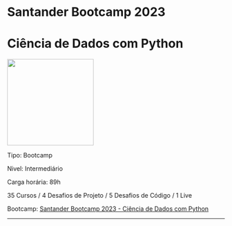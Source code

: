 # **Santander Bootcamp 2023**
# **Ciência de Dados com Python**

<img src="https://hermes.dio.me/tracks/03253ff0-95b9-4904-84e7-2063e9d6cb26.png" width="200">

Tipo: Bootcamp

Nivel: Intermediário

Carga horária: 89h

35 Cursos / 4 Desafios de Projeto / 5 Desafios de Código / 1 Live

Bootcamp: [Santander Bootcamp 2023 - Ciência de Dados com Python](https://web.dio.me/track/santander-bootcamp-2023-ciencia-de-dados-com-python?tab=path)

---
<!-- ## Certificado: [Ariel Riello]()
>
><img src="" width="400" height="250">
-->